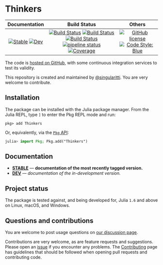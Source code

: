 # Thinkers

|                                 **Documentation**                                  |                                                                                                 **Build Status**                                                                                                 |                                        **Others**                                         |
| :--------------------------------------------------------------------------------: | :--------------------------------------------------------------------------------------------------------------------------------------------------------------------------------------------------------------: | :---------------------------------------------------------------------------------------: |
| [![Stable][docs-stable-img]][docs-stable-url] [![Dev][docs-dev-img]][docs-dev-url] | [![Build Status][gha-img]][gha-url] [![Build Status][appveyor-img]][appveyor-url] [![Build Status][cirrus-img]][cirrus-url] [![pipeline status][gitlab-img]][gitlab-url] [![Coverage][codecov-img]][codecov-url] | [![GitHub license][license-img]][license-url] [![Code Style: Blue][style-img]][style-url] |

[docs-stable-img]: https://img.shields.io/badge/docs-stable-blue.svg
[docs-stable-url]: https://singularitti.github.io/Thinkers.jl/stable
[docs-dev-img]: https://img.shields.io/badge/docs-dev-blue.svg
[docs-dev-url]: https://singularitti.github.io/Thinkers.jl/dev
[gha-img]: https://github.com/singularitti/Thinkers.jl/workflows/CI/badge.svg
[gha-url]: https://github.com/singularitti/Thinkers.jl/actions
[appveyor-img]: https://ci.appveyor.com/api/projects/status/github/singularitti/Thinkers.jl?svg=true
[appveyor-url]: https://ci.appveyor.com/project/singularitti/Thinkers-jl
[cirrus-img]: https://api.cirrus-ci.com/github/singularitti/Thinkers.jl.svg
[cirrus-url]: https://cirrus-ci.com/github/singularitti/Thinkers.jl
[gitlab-img]: https://gitlab.com/singularitti/Thinkers.jl/badges/main/pipeline.svg
[gitlab-url]: https://gitlab.com/singularitti/Thinkers.jl/-/pipelines
[codecov-img]: https://codecov.io/gh/singularitti/Thinkers.jl/branch/main/graph/badge.svg
[codecov-url]: https://codecov.io/gh/singularitti/Thinkers.jl
[license-img]: https://img.shields.io/github/license/singularitti/Thinkers.jl
[license-url]: https://github.com/singularitti/Thinkers.jl/blob/main/LICENSE
[style-img]: https://img.shields.io/badge/code%20style-blue-4495d1.svg
[style-url]: https://github.com/invenia/BlueStyle

The code is [hosted on GitHub](https://github.com/singularitti/Thinkers.jl),
with some continuous integration services to test its validity.

This repository is created and maintained by [@singularitti](https://github.com/singularitti).
You are very welcome to contribute.

## Installation

The package can be installed with the Julia package manager.
From the Julia REPL, type `]` to enter the Pkg REPL mode and run:

```
pkg> add Thinkers
```

Or, equivalently, via the [`Pkg` API](https://pkgdocs.julialang.org/v1/getting-started/):

```julia
julia> import Pkg; Pkg.add("Thinkers")
```

## Documentation

- [**STABLE**][docs-stable-url] — **documentation of the most recently tagged version.**
- [**DEV**][docs-dev-url] — _documentation of the in-development version._

## Project status

The package is tested against, and being developed for, Julia `1.6` and above on Linux,
macOS, and Windows.

## Questions and contributions

You are welcome to post usage questions on [our discussion page][discussions-url].

Contributions are very welcome, as are feature requests and suggestions. Please open an
[issue][issues-url] if you encounter any problems. The [Contributing](@ref) page has
guidelines that should be followed when opening pull requests and contributing code.

[discussions-url]: https://github.com/singularitti/Thinkers.jl/discussions
[issues-url]: https://github.com/singularitti/Thinkers.jl/issues
